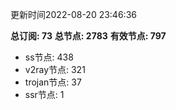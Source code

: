更新时间2022-08-20 23:46:36

**总订阅: 73**
**总节点: 2783**
**有效节点: 797**
- ss节点: 438
- v2ray节点: 321
- trojan节点: 37
- ssr节点: 1

